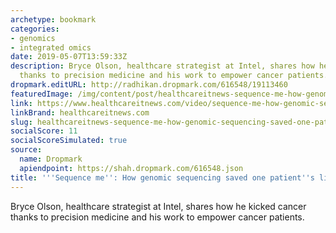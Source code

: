 ```yaml
---
archetype: bookmark
categories:
- genomics
- integrated omics
date: 2019-05-07T13:59:33Z
description: Bryce Olson, healthcare strategist at Intel, shares how he kicked cancer
  thanks to precision medicine and his work to empower cancer patients.
dropmark.editURL: http://radhikan.dropmark.com/616548/19113460
featuredImage: /img/content/post/healthcareitnews-sequence-me-how-genomic-sequencing-saved-one-patient-s-life.jpg
link: https://www.healthcareitnews.com/video/sequence-me-how-genomic-sequencing-saved-one-patients-life
linkBrand: healthcareitnews.com
slug: healthcareitnews-sequence-me-how-genomic-sequencing-saved-one-patient-s-life
socialScore: 11
socialScoreSimulated: true
source:
  name: Dropmark
  apiendpoint: https://shah.dropmark.com/616548.json
title: '''Sequence me'': How genomic sequencing saved one patient''s life'
---
```

Bryce Olson, healthcare strategist at Intel, shares how he kicked cancer thanks to precision medicine and his work to empower cancer patients.